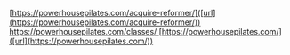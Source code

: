 [https://powerhousepilates.com/acquire-reformer/]([url](https://powerhousepilates.com/acquire-reformer/))
[https://powerhousepilates.com/classes/
]([url](https://powerhousepilates.com/classes/)
)[https://powerhousepilates.com/]([url](https://powerhousepilates.com/))      
